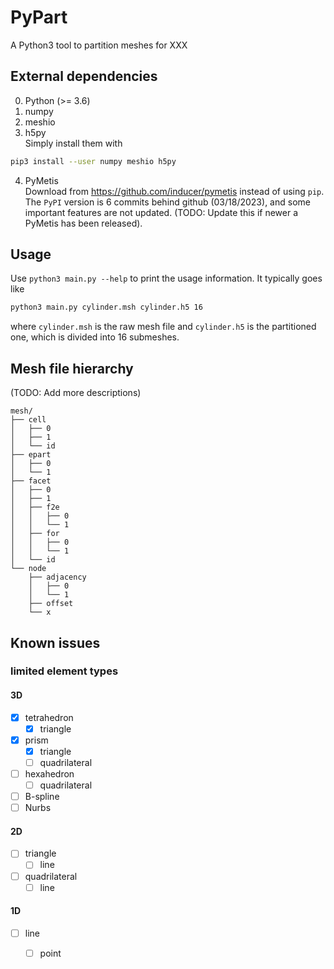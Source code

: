 # PyPart
A Python3 tool to partition meshes for XXX
## External dependencies
0. Python (>= 3.6)
1. numpy
2. meshio
3. h5py<br />
Simply install them with
```bash
pip3 install --user numpy meshio h5py
```
4. PyMetis<br />
Download from https://github.com/inducer/pymetis instead of using `pip`. The `PyPI` version is 6 commits behind github (03/18/2023), and some important features are not updated. (TODO: Update this if newer a PyMetis has been released).
## Usage
Use `python3 main.py --help` to print the usage information. It typically goes like
```bash
python3 main.py cylinder.msh cylinder.h5 16
```
where `cylinder.msh` is the raw mesh file and `cylinder.h5` is the partitioned one, which is divided into 16 submeshes.
## Mesh file hierarchy
(TODO: Add more descriptions)
```
mesh/
├── cell
│   ├── 0
│   ├── 1
│   └── id
├── epart
│   ├── 0
│   └── 1
├── facet
│   ├── 0
│   ├── 1
│   ├── f2e
│   │   ├── 0
│   │   └── 1
│   ├── for
│   │   ├── 0
│   │   └── 1
│   └── id
└── node
    ├── adjacency
    │   ├── 0
    │   └── 1
    ├── offset
    └── x
```
## Known issues
### limited element types
#### 3D
- [x] tetrahedron
  - [x] triangle
- [x] prism
  - [x] triangle
  - [ ] quadrilateral
- [ ] hexahedron
  - [ ] quadrilateral
- [ ] B-spline
- [ ] Nurbs
#### 2D
- [ ] triangle
  - [ ] line
- [ ] quadrilateral
  - [ ] line
#### 1D
- [ ] line
  - [ ] point


